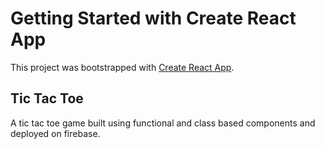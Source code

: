 # Getting Started with Create React App

This project was bootstrapped with [Create React App](https://github.com/facebook/create-react-app).

## Tic Tac Toe

A tic tac toe game built using functional and class based components and deployed on firebase.


